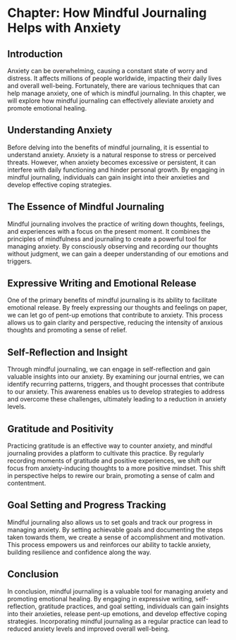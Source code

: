 Chapter: How Mindful Journaling Helps with Anxiety
==================================================

Introduction
------------

Anxiety can be overwhelming, causing a constant state of worry and distress. It affects millions of people worldwide, impacting their daily lives and overall well-being. Fortunately, there are various techniques that can help manage anxiety, one of which is mindful journaling. In this chapter, we will explore how mindful journaling can effectively alleviate anxiety and promote emotional healing.

Understanding Anxiety
---------------------

Before delving into the benefits of mindful journaling, it is essential to understand anxiety. Anxiety is a natural response to stress or perceived threats. However, when anxiety becomes excessive or persistent, it can interfere with daily functioning and hinder personal growth. By engaging in mindful journaling, individuals can gain insight into their anxieties and develop effective coping strategies.

The Essence of Mindful Journaling
---------------------------------

Mindful journaling involves the practice of writing down thoughts, feelings, and experiences with a focus on the present moment. It combines the principles of mindfulness and journaling to create a powerful tool for managing anxiety. By consciously observing and recording our thoughts without judgment, we can gain a deeper understanding of our emotions and triggers.

Expressive Writing and Emotional Release
----------------------------------------

One of the primary benefits of mindful journaling is its ability to facilitate emotional release. By freely expressing our thoughts and feelings on paper, we can let go of pent-up emotions that contribute to anxiety. This process allows us to gain clarity and perspective, reducing the intensity of anxious thoughts and promoting a sense of relief.

Self-Reflection and Insight
---------------------------

Through mindful journaling, we can engage in self-reflection and gain valuable insights into our anxiety. By examining our journal entries, we can identify recurring patterns, triggers, and thought processes that contribute to our anxiety. This awareness enables us to develop strategies to address and overcome these challenges, ultimately leading to a reduction in anxiety levels.

Gratitude and Positivity
------------------------

Practicing gratitude is an effective way to counter anxiety, and mindful journaling provides a platform to cultivate this practice. By regularly recording moments of gratitude and positive experiences, we shift our focus from anxiety-inducing thoughts to a more positive mindset. This shift in perspective helps to rewire our brain, promoting a sense of calm and contentment.

Goal Setting and Progress Tracking
----------------------------------

Mindful journaling also allows us to set goals and track our progress in managing anxiety. By setting achievable goals and documenting the steps taken towards them, we create a sense of accomplishment and motivation. This process empowers us and reinforces our ability to tackle anxiety, building resilience and confidence along the way.

Conclusion
----------

In conclusion, mindful journaling is a valuable tool for managing anxiety and promoting emotional healing. By engaging in expressive writing, self-reflection, gratitude practices, and goal setting, individuals can gain insights into their anxieties, release pent-up emotions, and develop effective coping strategies. Incorporating mindful journaling as a regular practice can lead to reduced anxiety levels and improved overall well-being.

